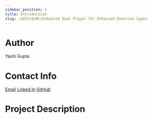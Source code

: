 ```yaml
---
sidebar_position: 1
title: Introduction
slug: /2023/QuML/Enhanced Quml Player for Enhanced Question types
---
```



# Author
Yashi Gupta

# Contact Info
[Email](mailto:guptayashi32003@gmail.com) 
[Linked In](https://www.linkedin.com/in/yashi-gupta-463722236) 
[GitHub](https://github.com/Yashig23) 

# Project Description